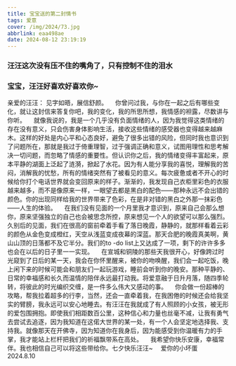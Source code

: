 ```yaml
---
title: 宝宝送的第二封情书
tags: 爱意
cover: /img/2024/73.jpg
abbrlink: eaa498ae
date: 2024-08-12 23:19:19
---
```


### 汪汪这次没有压不住的嘴角了，只有控制不住的泪水
### 宝宝，汪汪好喜欢好喜欢你~

亲爱的汪汪：
见字如晤，展信舒颜。
&emsp;你曾问过我，与你在一起之后有哪些变化，就让这封信来答复你吧，我的变化，我的所思所想，我情感的袒露，尽数讲与你听。
&emsp;就像我说的，我是一个几乎没有负面情绪的人，因为我觉得这类情绪的存在没有意义，只会伤害身体影响生活，接收这些情绪的感受器也变得越来越麻木。这样的好处是内心平和心态良好，避免了很多出错的风险，但同时我也意识到了问题所在，那就是我过于倚重理智，过于强调正确和意义，试图用理性和思考解决一切问题，而忽略了情感的重要性。但认识你之后，我的情绪变得丰富起来，原本平静的湖面上泛起了涟漪，掀起了水花。因为有人能分享我的喜悦，理解我的苦闷，消解我的忧愁，所有的情绪突然有了被看见的意义。每次疲惫或者不开心的时候给你打个电话世界就会变回原来的样子。渐渐的，我发现自己衣柜里彩色的衣服越来越多，而不是像原来一样，一眼望去都是黑白的配色——那种永远不会出错的颜色。你的出现同样给我的世界带来了色彩，在是非对错的黑白之外那一抹彩色——人生的体验。
&emsp;在我们没有见面的一个月里我才意识到，原来自己会那么想你，原来坚强独立的自己也会被思念所控，原来想见一个人的欲望可以那么强烈。久别后的见面，我们在很高的窗前牵着手看了落日晚霞，静静的，就那样看着云彩的颜色从金色变成橙红，天空从浅蓝变成夜幕的深蓝。那天合肥的晚霞真美啊，黄山山顶的日落都不及它半分。我们的to -do list上又达成了一项，剩下的许许多多也会在以后的日子里一一实现。
&emsp;在宣城和铜陵的那些天我很开心，好像跨过时光窥到了日后的某一天，我会在你怀里醒来，被你的吻唤醒，我们会一起吃饭，晚上闲下来的时候可能会和朋友们一起玩游戏，睡前会听到你的晚安。那种平静的、日常的幸福感和长久而温情的陪伴永远最打动我。将爱意融于日升月落，随四季轮转，将彼此的时光编织交缠，是一件多么伟大又感动的事。 
&emsp;你会做一份超棒的攻略，帮我拉着超多的行李，当然，还会一直牵着我，在我困倦的时候还会给我坚实的臂膀，我永远可以安心地睡去。有汪汪在我就成了有人照顾的小女孩，被无形的爱包围拥抱。即使我们相距数百公里，这种信心和力量也丝毫不减，让我有勇气去尝试去追逐，因为我知道在这偌大世界的某一处，有一个人会坚定地选择我、支持我。就像那天在开佛寺，因为知道你在我身后，因为能感受到你温暖有力的手掌，我才能站上栏杆把我们的祈福飘带系在高处。
&emsp;我希望你快乐安康，幸福常伴。我也相信自己可以将这些带给你。七夕快乐汪汪~
&emsp;爱你的小坏蛋
&emsp;2024.8.10
